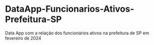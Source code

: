 # DataApp-Funcionarios-Ativos-Prefeitura-SP
Data App com a relação dos funcionários ativos na prefeitura de SP em fevereiro de 2024
